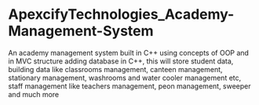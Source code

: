 # ApexcifyTechnologies_Academy-Management-System
An academy management system built in C++ using concepts of OOP and in MVC structure adding database in C++, this will store student data, building data like classrooms management, canteen management, stationary management, washrooms and water cooler management etc, staff management like teachers management, peon management, sweeper and much more
